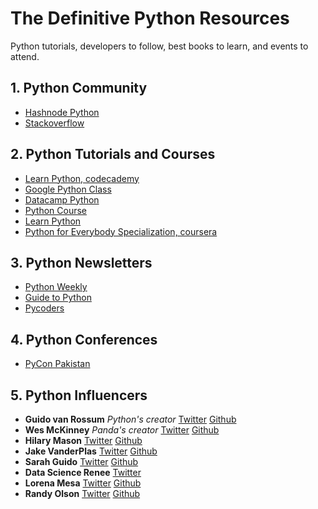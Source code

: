 # The Definitive Python Resources

Python tutorials, developers to follow, best books to learn, and events to attend. 

## 1. Python Community

- [Hashnode Python](https://hashnode.com/n/python)
- [Stackoverflow](https://stackoverflow.com/tags/python/info)

## 2. Python Tutorials and Courses

- [Learn Python, codecademy](https://www.codecademy.com/learn/learn-python)
- [Google Python Class](https://developers.google.com/edu/python/)
- [Datacamp Python](https://www.datacamp.com/courses/intro-to-python-for-data-science)
- [Python Course](https://www.python-course.eu/)
- [Learn Python](https://www.learnpython.org/)
- [Python for Everybody Specialization, coursera](https://www.coursera.org/specializations/python)

## 3. Python Newsletters

- [Python Weekly](https://www.pythonweekly.com/)
- [Guide to Python](https://docs.python-guide.org/intro/news/)
- [Pycoders](https://pycoders.com/)

## 4. Python Conferences 
- [PyCon Pakistan](http://pycon.pk/)

## 5. Python Influencers 

- **Guido van Rossum** _Python's creator_  [Twitter](https://twitter.com/gvanrossum) [Github](https://github.com/gvanrossum)
- **Wes McKinney** _Panda's creator_  [Twitter](https://twitter.com/wesmckinn) [Github](https://github.com/wesm)
- **Hilary Mason**  [Twitter](https://twitter.com/hmason) [Github](https://github.com/hmason)
- **Jake VanderPlas** [Twitter](https://twitter.com/jakevdp) [Github](https://github.com/jakevdp)
- **Sarah Guido**  [Twitter](https://twitter.com/sarah_guido) [Github](https://github.com/sarguido)
- **Data Science Renee** [Twitter](https://twitter.com/BecomingDataSci)
- **Lorena Mesa** [Twitter](https://twitter.com/loooorenanicole) [Github](https://github.com/lorenanicole)
- **Randy Olson**  [Twitter](https://twitter.com/randal_olson) [Github](https://github.com/rhiever)
